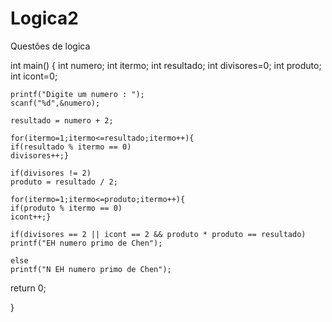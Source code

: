 # Logica2
Questões de logica

int main()
{
    int numero;
    int itermo;
    int resultado;
    int divisores=0;
    int produto;
    int icont=0;
    
    printf("Digite um numero : ");
    scanf("%d",&numero);
    
    resultado = numero + 2;
    
    for(itermo=1;itermo<=resultado;itermo++){
    if(resultado % itermo == 0)
    divisores++;}
    
    if(divisores != 2)
    produto = resultado / 2;
    
    for(itermo=1;itermo<=produto;itermo++){
    if(produto % itermo == 0)
    icont++;}
    
    if(divisores == 2 || icont == 2 && produto * produto == resultado)
    printf("EH numero primo de Chen");
    
    else 
    printf("N EH numero primo de Chen");
return 0;
    
}







